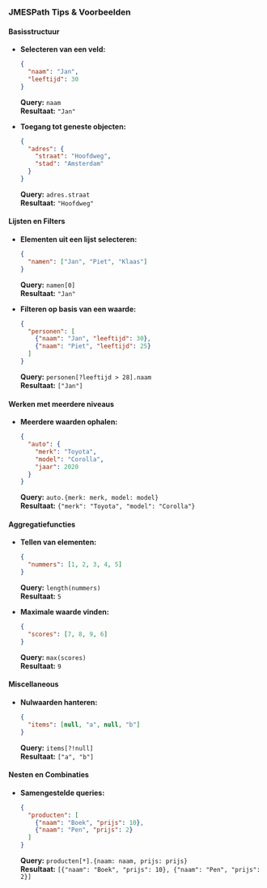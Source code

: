 

### JMESPath Tips & Voorbeelden

#### Basisstructuur
- **Selecteren van een veld:**
  ```json
  {
    "naam": "Jan",
    "leeftijd": 30
  }
  ```
  **Query:** `naam`  
  **Resultaat:** `"Jan"`

- **Toegang tot geneste objecten:**
  ```json
  {
    "adres": {
      "straat": "Hoofdweg",
      "stad": "Amsterdam"
    }
  }
  ```
  **Query:** `adres.straat`  
  **Resultaat:** `"Hoofdweg"`

#### Lijsten en Filters
- **Elementen uit een lijst selecteren:**
  ```json
  {
    "namen": ["Jan", "Piet", "Klaas"]
  }
  ```
  **Query:** `namen[0]`  
  **Resultaat:** `"Jan"`

- **Filteren op basis van een waarde:**
  ```json
  {
    "personen": [
      {"naam": "Jan", "leeftijd": 30},
      {"naam": "Piet", "leeftijd": 25}
    ]
  }
  ```
  **Query:** `personen[?leeftijd > 28].naam`  
  **Resultaat:** `["Jan"]`

#### Werken met meerdere niveaus
- **Meerdere waarden ophalen:**
  ```json
  {
    "auto": {
      "merk": "Toyota",
      "model": "Corolla",
      "jaar": 2020
    }
  }
  ```
  **Query:** `auto.{merk: merk, model: model}`  
  **Resultaat:** `{"merk": "Toyota", "model": "Corolla"}`

#### Aggregatiefuncties
- **Tellen van elementen:**
  ```json
  {
    "nummers": [1, 2, 3, 4, 5]
  }
  ```
  **Query:** `length(nummers)`  
  **Resultaat:** `5`

- **Maximale waarde vinden:**
  ```json
  {
    "scores": [7, 8, 9, 6]
  }
  ```
  **Query:** `max(scores)`  
  **Resultaat:** `9`

#### Miscellaneous
- **Nulwaarden hanteren:**
  ```json
  {
    "items": [null, "a", null, "b"]
  }
  ```
  **Query:** `items[?!null]`  
  **Resultaat:** `["a", "b"]`

#### Nesten en Combinaties
- **Samengestelde queries:**
  ```json
  {
    "producten": [
      {"naam": "Boek", "prijs": 10},
      {"naam": "Pen", "prijs": 2}
    ]
  }
  ```
  **Query:** `producten[*].{naam: naam, prijs: prijs}`  
  **Resultaat:** `[{"naam": "Boek", "prijs": 10}, {"naam": "Pen", "prijs": 2}]`


